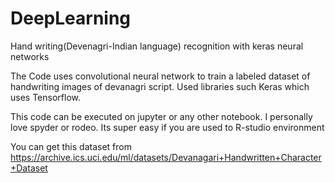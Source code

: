 # DeepLearning
Hand writing(Devenagri-Indian language) recognition with keras neural networks

The Code uses convolutional neural network to train a labeled dataset of handwriting images of devanagri script. Used libraries such Keras which uses Tensorflow.

This code can be executed on jupyter or any other notebook. I personally love spyder or rodeo. Its super easy if you are used to R-studio environment

You can get this dataset from https://archive.ics.uci.edu/ml/datasets/Devanagari+Handwritten+Character+Dataset
